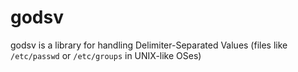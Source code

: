 # godsv
godsv is a library for handling Delimiter-Separated Values (files like `/etc/passwd` or `/etc/groups` in UNIX-like OSes)
